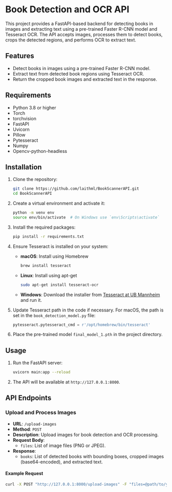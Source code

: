 # Book Detection and OCR API

This project provides a FastAPI-based backend for detecting books in images and extracting text using a pre-trained Faster R-CNN model and Tesseract OCR. The API accepts images, processes them to detect books, crops the detected regions, and performs OCR to extract text.

## Features

- Detect books in images using a pre-trained Faster R-CNN model.
- Extract text from detected book regions using Tesseract OCR.
- Return the cropped book images and extracted text in the response.

## Requirements

- Python 3.8 or higher
- Torch
- torchvision
- FastAPI
- Uvicorn
- Pillow
- Pytesseract
- Numpy
- Opencv-python-headless

## Installation

1. Clone the repository:
    ```sh
    git clone https://github.com/laithml/BookScannerAPI.git
    cd BookScannerAPI
    ```

2. Create a virtual environment and activate it:
    ```sh
    python -m venv env
    source env/bin/activate  # On Windows use `env\Scripts\activate`
    ```

3. Install the required packages:
    ```sh
    pip install -r requirements.txt
    ```

4. Ensure Tesseract is installed on your system:
    - **macOS**: Install using Homebrew
        ```sh
        brew install tesseract
        ```
    - **Linux**: Install using apt-get
        ```sh
        sudo apt-get install tesseract-ocr
        ```
    - **Windows**: Download the installer from [Tesseract at UB Mannheim](https://github.com/UB-Mannheim/tesseract/wiki) and run it.

5. Update Tesseract path in the code if necessary. For macOS, the path is set in the `book_detection_model.py` file:
    ```python
    pytesseract.pytesseract_cmd = r'/opt/homebrew/bin/tesseract'
    ```

6. Place the pre-trained model `final_model_1.pth` in the project directory.

## Usage

1. Run the FastAPI server:
    ```sh
    uvicorn main:app --reload
    ```

2. The API will be available at `http://127.0.0.1:8000`.

## API Endpoints

### Upload and Process Images

- **URL**: `/upload-images`
- **Method**: `POST`
- **Description**: Upload images for book detection and OCR processing.
- **Request Body**:
    - `files`: List of image files (PNG or JPEG).
- **Response**:
    - `books`: List of detected books with bounding boxes, cropped images (base64-encoded), and extracted text.

#### Example Request

```sh
curl -X POST "http://127.0.0.1:8000/upload-images" -F "files=@path/to/your/image1.jpg" -F "files=@path/to/your/image2.png"
